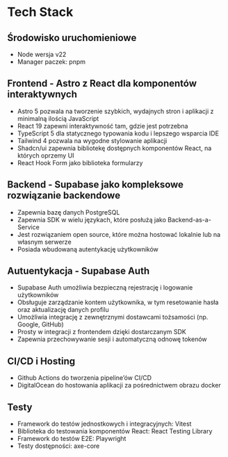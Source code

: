 # Tech Stack

## Środowisko uruchomieniowe

- Node wersja v22
- Manager paczek: pnpm

## Frontend - Astro z React dla komponentów interaktywnych

- Astro 5 pozwala na tworzenie szybkich, wydajnych stron i aplikacji z minimalną ilością JavaScript
- React 19 zapewni interaktywność tam, gdzie jest potrzebna
- TypeScript 5 dla statycznego typowania kodu i lepszego wsparcia IDE
- Tailwind 4 pozwala na wygodne stylowanie aplikacji
- Shadcn/ui zapewnia bibliotekę dostępnych komponentów React, na których oprzemy UI
- React Hook Form jako biblioteka formularzy

## Backend - Supabase jako kompleksowe rozwiązanie backendowe

- Zapewnia bazę danych PostgreSQL
- Zapewnia SDK w wielu językach, które posłużą jako Backend-as-a-Service
- Jest rozwiązaniem open source, które można hostować lokalnie lub na własnym serwerze
- Posiada wbudowaną autentykację użytkowników

## Autuentykacja - Supabase Auth

- Supabase Auth umożliwia bezpieczną rejestrację i logowanie użytkowników
- Obsługuje zarządzanie kontem użytkownika, w tym resetowanie hasła oraz aktualizację danych profilu
- Umożliwia integrację z zewnętrznymi dostawcami tożsamości (np. Google, GitHub)
- Prosty w integracji z frontendem dzięki dostarczanym SDK
- Zapewnia przechowywanie sesji i automatyczną odnowę tokenów

## CI/CD i Hosting

- Github Actions do tworzenia pipeline’ów CI/CD
- DigitalOcean do hostowania aplikacji za pośrednictwem obrazu docker

## Testy

- Framework do testów jednostkowych i integracyjnych: Vitest
- Biblioteka do testowania komponentów React: React Testing Library
- Framework do testów E2E: Playwright
- Testy dostępności: axe-core
